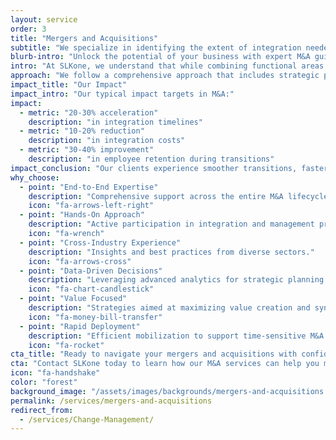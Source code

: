 ```yaml
---
layout: service
order: 3
title: "Mergers and Acquisitions"
subtitle: "We specialize in identifying the extent of integration needed and can roll up our sleeves to jump in and help -- not just direct -- project and organizational management for successful M&A integration. We are also versed in how to prepare for an exit from an investment – how to identify and drive key improvements and manage the sale process."
blurb-intro: "Unlock the potential of your business with expert M&A guidance and seamless integration."
intro: "At SLKone, we understand that while combining functional areas or departments may appear straightforward on paper, the reality is far more complex. Our consultants and subject matter experts, trained across various industries and possessing deep functional expertise, specialize in identifying the extent of integration needed. We don't just direct – we actively participate in project and organizational management to ensure successful M&A integration."
approach: "We follow a comprehensive approach that includes strategic planning, due diligence, integration management, and value optimization. Our team works closely with your stakeholders to align M&A objectives with your business goals, ensuring that every acquisition or merger contributes positively to your long-term strategy."
impact_title: "Our Impact"
impact_intro: "Our typical impact targets in M&A:"
impact:
  - metric: "20-30% acceleration"
    description: "in integration timelines"
  - metric: "10-20% reduction"
    description: "in integration costs"
  - metric: "30-40% improvement"
    description: "in employee retention during transitions"
impact_conclusion: "Our clients experience smoother transitions, faster realization of synergies, and enhanced organizational performance post-M&A, ensuring that mergers and acquisitions contribute effectively to their strategic growth and market position."
why_choose:
  - point: "End-to-End Expertise"
    description: "Comprehensive support across the entire M&A lifecycle."
    icon: "fa-arrows-left-right"
  - point: "Hands-On Approach"
    description: "Active participation in integration and management processes."
    icon: "fa-wrench"
  - point: "Cross-Industry Experience"
    description: "Insights and best practices from diverse sectors."
    icon: "fa-arrows-cross"
  - point: "Data-Driven Decisions"
    description: "Leveraging advanced analytics for strategic planning."
    icon: "fa-chart-candlestick"
  - point: "Value Focused"
    description: "Strategies aimed at maximizing value creation and synergy realization."
    icon: "fa-money-bill-transfer"
  - point: "Rapid Deployment"
    description: "Efficient mobilization to support time-sensitive M&A activities."
    icon: "fa-rocket"
cta_title: "Ready to navigate your mergers and acquisitions with confidence?"
cta: "Contact SLKone today to learn how our M&A services can help you maximize the value of your transactions and achieve lasting success."
icon: "fa-handshake"
color: "forest"
background_image: "/assets/images/backgrounds/mergers-and-acquisitions.webp"
permalink: /services/mergers-and-acquisitions
redirect_from:
  - /services/Change-Management/
---
```

